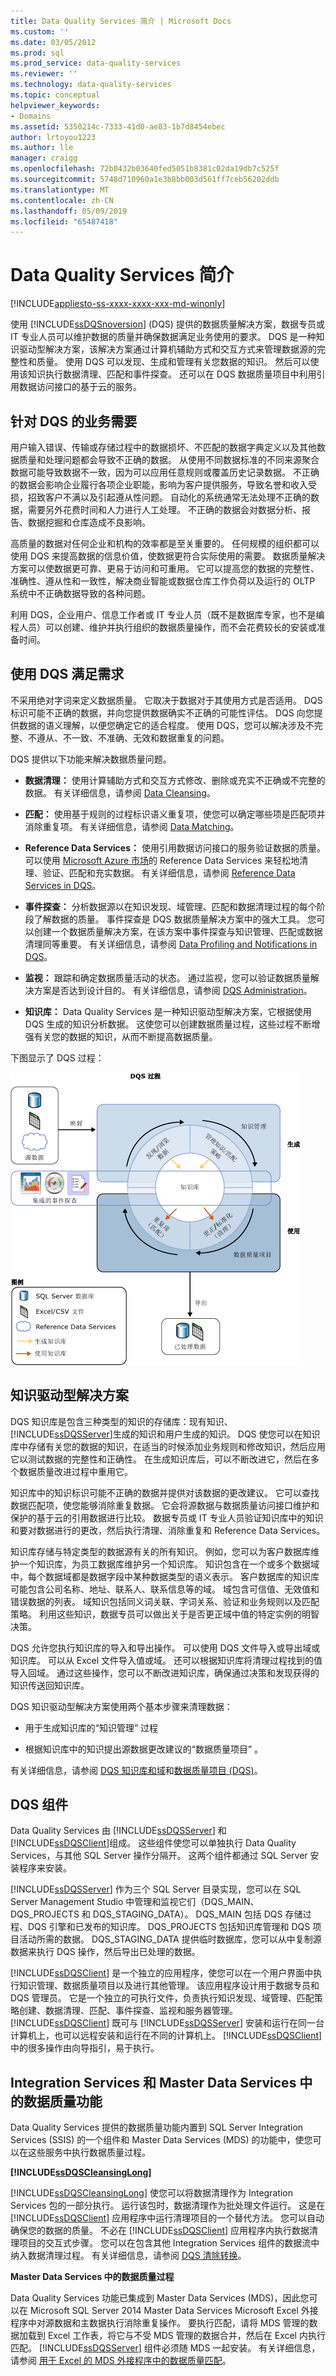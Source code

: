 ```yaml
---
title: Data Quality Services 简介 | Microsoft Docs
ms.custom: ''
ms.date: 03/05/2012
ms.prod: sql
ms.prod_service: data-quality-services
ms.reviewer: ''
ms.technology: data-quality-services
ms.topic: conceptual
helpviewer_keywords:
- Domains
ms.assetid: 5350214c-7333-41d0-ae83-1b7d8454ebec
author: lrtoyou1223
ms.author: lle
manager: craigg
ms.openlocfilehash: 72b0432b03640fed5051b8381c02da19db7c525f
ms.sourcegitcommit: 5748d710960a1e3b8bb003d561ff7ceb56202ddb
ms.translationtype: MT
ms.contentlocale: zh-CN
ms.lasthandoff: 05/09/2019
ms.locfileid: "65487418"
---
```

# <a name="introduction-to-data-quality-services"></a>Data Quality Services 简介

[!INCLUDE[appliesto-ss-xxxx-xxxx-xxx-md-winonly](../includes/appliesto-ss-xxxx-xxxx-xxx-md-winonly.md)]

  使用 [!INCLUDE[ssDQSnoversion](../includes/ssdqsnoversion-md.md)] (DQS) 提供的数据质量解决方案，数据专员或 IT 专业人员可以维护数据的质量并确保数据满足业务使用的要求。 DQS 是一种知识驱动型解决方案，该解决方案通过计算机辅助方式和交互方式来管理数据源的完整性和质量。 使用 DQS 可以发现、生成和管理有关您数据的知识。 然后可以使用该知识执行数据清理、匹配和事件探查。 还可以在 DQS 数据质量项目中利用引用数据访问接口的基于云的服务。  
  
##  <a name="BusinessNeed"></a> 针对 DQS 的业务需要  
 用户输入错误、传输或存储过程中的数据损坏、不匹配的数据字典定义以及其他数据质量和处理问题都会导致不正确的数据。 从使用不同数据标准的不同来源聚合数据可能导致数据不一致，因为可以应用任意规则或覆盖历史记录数据。 不正确的数据会影响企业履行各项企业职能，影响为客户提供服务，导致名誉和收入受损，招致客户不满以及引起遵从性问题。 自动化的系统通常无法处理不正确的数据，需要另外花费时间和人力进行人工处理。 不正确的数据会对数据分析、报告、数据挖掘和仓库造成不良影响。  
  
 高质量的数据对任何企业和机构的效率都是至关重要的。 任何规模的组织都可以使用 DQS 来提高数据的信息价值，使数据更符合实际使用的需要。 数据质量解决方案可以使数据更可靠、更易于访问和可重用。 它可以提高您的数据的完整性、准确性、遵从性和一致性，解决商业智能或数据仓库工作负荷以及运行的 OLTP 系统中不正确数据导致的各种问题。  
  
 利用 DQS，企业用户、信息工作者或 IT 专业人员（既不是数据库专家，也不是编程人员）可以创建、维护并执行组织的数据质量操作，而不会花费较长的安装或准备时间。  
  
##  <a name="Answer"></a>使用 DQS 满足需求  
 不采用绝对字词来定义数据质量。 它取决于数据对于其使用方式是否适用。 DQS 标识可能不正确的数据，并向您提供数据确实不正确的可能性评估。 DQS 向您提供数据的语义理解，以便您确定它的适合程度。 使用 DQS，您可以解决涉及不完整、不遵从、不一致、不准确、无效和数据重复的问题。  
  
 DQS 提供以下功能来解决数据质量问题。  
  
-   **数据清理：** 使用计算辅助方式和交互方式修改、删除或充实不正确或不完整的数据。 有关详细信息，请参阅 [Data Cleansing](../data-quality-services/data-cleansing.md)。  
  
-   **匹配：** 使用基于规则的过程标识语义重复项，使您可以确定哪些项是匹配项并消除重复项。 有关详细信息，请参阅 [Data Matching](../data-quality-services/data-matching.md)。  
  
-   **Reference Data Services：** 使用引用数据访问接口的服务验证数据的质量。 可以使用 [Microsoft Azure 市场](https://azure.microsoft.com/marketplace/)的 Reference Data Services 来轻松地清理、验证、匹配和充实数据。 有关详细信息，请参阅 [Reference Data Services in DQS](../data-quality-services/reference-data-services-in-dqs.md)。  
  
-   **事件探查：** 分析数据源以在知识发现、域管理、匹配和数据清理过程的每个阶段了解数据的质量。 事件探查是 DQS 数据质量解决方案中的强大工具。 您可以创建一个数据质量解决方案，在该方案中事件探查与知识管理、匹配或数据清理同等重要。 有关详细信息，请参阅 [Data Profiling and Notifications in DQS](../data-quality-services/data-profiling-and-notifications-in-dqs.md)。  
  
-   **监视：** 跟踪和确定数据质量活动的状态。 通过监视，您可以验证数据质量解决方案是否达到设计目的。 有关详细信息，请参阅 [DQS Administration](../data-quality-services/dqs-administration.md)。  
  
-   **知识库：** Data Quality Services 是一种知识驱动型解决方案，它根据使用 DQS 生成的知识分析数据。 这使您可以创建数据质量过程，这些过程不断增强有关您的数据的知识，从而不断提高数据质量。  
  
 下图显示了 DQS 过程：  
  
 ![DQS 过程](../data-quality-services/media/dqs-process.gif "DQS Process")  
  
##  <a name="KnowledgeDrivenSolution"></a> 知识驱动型解决方案  
 DQS 知识库是包含三种类型的知识的存储库：现有知识、 [!INCLUDE[ssDQSServer](../includes/ssdqsserver-md.md)]生成的知识和用户生成的知识。 DQS 使您可以在知识库中存储有关您的数据的知识，在适当的时候添加业务规则和修改知识，然后应用它以测试数据的完整性和正确性。 在生成知识库后，可以不断改进它，然后在多个数据质量改进过程中重用它。  
  
 知识库中的知识标识可能不正确的数据并提供对该数据的更改建议。 它可以查找数据匹配项，使您能够消除重复数据。 它会将源数据与数据质量访问接口维护和保护的基于云的引用数据进行比较。 数据专员或 IT 专业人员验证知识库中的知识和要对数据进行的更改，然后执行清理、消除重复和 Reference Data Services。  
  
 知识库存储与特定类型的数据源有关的所有知识。 例如，您可以为客户数据库维护一个知识库，为员工数据库维护另一个知识库。 知识包含在一个或多个数据域中，每个数据域都是数据字段中某种数据类型的语义表示。 客户数据库的知识库可能包含公司名称、地址、联系人、联系信息等的域。 域包含可信值、无效值和错误数据的列表。 域知识包括同义词关联、字词关系、验证和业务规则以及匹配策略。 利用这些知识，数据专员可以做出关于是否更正域中值的特定实例的明智决策。  
  
 DQS 允许您执行知识库的导入和导出操作。 可以使用 DQS 文件导入或导出域或知识库。 可以从 Excel 文件导入值或域。 还可以根据知识库将清理过程找到的值导入回域。 通过这些操作，您可以不断改进知识库，确保通过决策和发现获得的知识传送回知识库。  
  
 DQS 知识驱动型解决方案使用两个基本步骤来清理数据：  
  
-   用于生成知识库的“知识管理”  过程  
  
-   根据知识库中的知识提出源数据更改建议的“数据质量项目”  。  
  
 有关详细信息，请参阅 [DQS 知识库和域](../data-quality-services/dqs-knowledge-bases-and-domains.md)和[数据质量项目 (DQS)](../data-quality-services/data-quality-projects-dqs.md)。  
  
##  <a name="Components"></a> DQS 组件  
 Data Quality Services 由 [!INCLUDE[ssDQSServer](../includes/ssdqsserver-md.md)] 和 [!INCLUDE[ssDQSClient](../includes/ssdqsclient-md.md)]组成。 这些组件使您可以单独执行 Data Quality Services，与其他 SQL Server 操作分隔开。 这两个组件都通过 SQL Server 安装程序来安装。  
  
 [!INCLUDE[ssDQSServer](../includes/ssdqsserver-md.md)] 作为三个 SQL Server 目录实现，您可以在 SQL Server Management Studio 中管理和监视它们（DQS_MAIN、DQS_PROJECTS 和 DQS_STAGING_DATA）。 DQS_MAIN 包括 DQS 存储过程、DQS 引擎和已发布的知识库。 DQS_PROJECTS 包括知识库管理和 DQS 项目活动所需的数据。 DQS_STAGING_DATA 提供临时数据库，您可以从中复制源数据来执行 DQS 操作，然后导出已处理的数据。  
  
 [!INCLUDE[ssDQSClient](../includes/ssdqsclient-md.md)] 是一个独立的应用程序，使您可以在一个用户界面中执行知识管理、数据质量项目以及进行其他管理。 该应用程序设计用于数据专员和 DQS 管理员。 它是一个独立的可执行文件，负责执行知识发现、域管理、匹配策略创建、数据清理、匹配、事件探查、监视和服务器管理。 [!INCLUDE[ssDQSClient](../includes/ssdqsclient-md.md)] 既可与 [!INCLUDE[ssDQSServer](../includes/ssdqsserver-md.md)] 安装和运行在同一台计算机上，也可以远程安装和运行在不同的计算机上。 [!INCLUDE[ssDQSClient](../includes/ssdqsclient-md.md)] 中的很多操作由向导指引，易于执行。  
  
##  <a name="Processes"></a> Integration Services 和 Master Data Services 中的数据质量功能  
 Data Quality Services 提供的数据质量功能内置到 SQL Server Integration Services (SSIS) 的一个组件和 Master Data Services (MDS) 的功能中，使您可以在这些服务中执行数据质量过程。  
  
 **[!INCLUDE[ssDQSCleansingLong](../includes/ssdqscleansinglong-md.md)]**  
  
 [!INCLUDE[ssDQSCleansingLong](../includes/ssdqscleansinglong-md.md)] 使您可以将数据清理作为 Integration Services 包的一部分执行。 运行该包时，数据清理作为批处理文件运行。 这是在 [!INCLUDE[ssDQSClient](../includes/ssdqsclient-md.md)] 应用程序中运行清理项目的一个替代方法。 您可以自动确保您的数据的质量。 不必在 [!INCLUDE[ssDQSClient](../includes/ssdqsclient-md.md)] 应用程序内执行数据清理项目的交互式步骤。 您可以在包含其他 Integration Services 组件的数据流中纳入数据清理过程。 有关详细信息，请参阅 [DQS 清除转换](../integration-services/data-flow/transformations/dqs-cleansing-transformation.md)。  
  
 **Master Data Services 中的数据质量过程**  
  
 Data Quality Services 功能已集成到 Master Data Services (MDS)，因此您可以在 Microsoft SQL Server 2014 Master Data Services Microsoft Excel 外接程序中对源数据和主数据执行消除重复操作。 要执行匹配，请将 MDS 管理的数据加载到 Excel 工作表，将它与不受 MDS 管理的数据合并，然后在 Excel 内执行匹配。 [!INCLUDE[ssDQSServer](../includes/ssdqsserver-md.md)] 组件必须随 MDS 一起安装。 有关详细信息，请参阅  [用于 Excel 的 MDS 外接程序中的数据质量匹配](../master-data-services/microsoft-excel-add-in/data-quality-matching-in-the-mds-add-in-for-excel.md)。  
  
  
